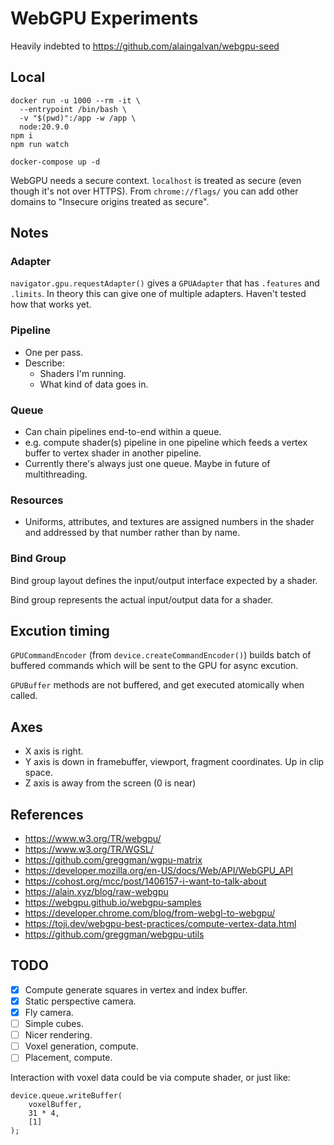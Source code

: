 # WebGPU Experiments
Heavily indebted to https://github.com/alaingalvan/webgpu-seed

## Local
```
docker run -u 1000 --rm -it \
  --entrypoint /bin/bash \
  -v "$(pwd)":/app -w /app \
  node:20.9.0
npm i
npm run watch
```
```
docker-compose up -d
```

WebGPU needs a secure context. `localhost` is treated as secure (even though it's not over HTTPS). From `chrome://flags/` you can add other domains to "Insecure origins treated as secure".

## Notes

### Adapter
`navigator.gpu.requestAdapter()` gives a `GPUAdapter` that has `.features` and `.limits`. In theory this can give one of multiple adapters. Haven't tested how that works yet.

### Pipeline
- One per pass.
- Describe:
    - Shaders I'm running.
    - What kind of data goes in.

### Queue
- Can chain pipelines end-to-end within a queue.
- e.g. compute shader(s) pipeline in one pipeline which feeds a vertex buffer to vertex shader in another pipeline.
- Currently there's always just one queue. Maybe in future of multithreading.

### Resources
- Uniforms, attributes, and textures are assigned numbers in the shader and addressed by that number rather than by name.

### Bind Group
Bind group layout defines the input/output interface expected by a shader.

Bind group represents the actual input/output data for a shader.

## Excution timing
`GPUCommandEncoder` (from `device.createCommandEncoder()`) builds batch of buffered commands which will be sent to the GPU for async excution.

`GPUBuffer` methods are not buffered, and get executed atomically when called.

## Axes
- X axis is right.
- Y axis is down in framebuffer, viewport, fragment coordinates. Up in clip space.
- Z axis is away from the screen (0 is near)

## References
- https://www.w3.org/TR/webgpu/
- https://www.w3.org/TR/WGSL/
- https://github.com/greggman/wgpu-matrix
- https://developer.mozilla.org/en-US/docs/Web/API/WebGPU_API
- https://cohost.org/mcc/post/1406157-i-want-to-talk-about
- https://alain.xyz/blog/raw-webgpu
- https://webgpu.github.io/webgpu-samples
- https://developer.chrome.com/blog/from-webgl-to-webgpu/
- https://toji.dev/webgpu-best-practices/compute-vertex-data.html
- https://github.com/greggman/webgpu-utils

## TODO
- [x] Compute generate squares in vertex and index buffer.
- [x] Static perspective camera.
- [x] Fly camera.
- [ ] Simple cubes.
- [ ] Nicer rendering.
- [ ] Voxel generation, compute.
- [ ] Placement, compute.

Interaction with voxel data could be via compute shader, or just like:
```
device.queue.writeBuffer(
    voxelBuffer,
    31 * 4,
    [1]
);
```

